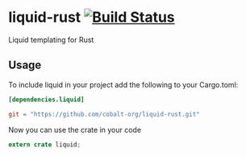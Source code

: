 liquid-rust [![Build Status](https://travis-ci.org/cobalt-org/liquid-rust.svg?branch=master)](https://travis-ci.org/cobalt-org/liquid-rust)
===========

Liquid templating for Rust

Usage
----------

To include liquid in your project add the following to your Cargo.toml:

```toml
[dependencies.liquid]

git = "https://github.com/cobalt-org/liquid-rust.git"

```

Now you can use the crate in your code
```rust
extern crate liquid;
```
